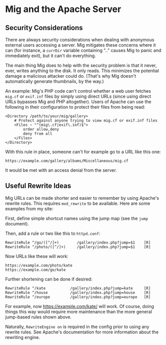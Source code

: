 Mig and the Apache Server
=========================

## Security Considerations

There are always security considerations when dealing with anonymous
external users accessing a server.  Mig mitigates these concerns where it
can (for instance, a `currDir` variable containing ".." causes
Mig to panic and immediately exit), but it can't do everything.

The main thing Mig does to help with the security problem is that it never,
ever, writes anything to the disk.  It only reads.  This minimizes the
potential damage a malicious attacker could do.  (That's why Mig doesn't
automatically generate thumbnails, by the way.)

An example: Mig's PHP code can't control whether a web user fetches
`mig.cf` or `exif.inf` files by simply using direct URLs (since
using direct URLs bypasses Mig and PHP altogether).  Users of Apache can
use the following in their configuration to protect their files from being
read:

    <Directory /path/to/your/mig/gallery>
        # Protect against anyone trying to view mig.cf or exif.inf files
        <Files ~ "^(mig\.cf|exif\.inf)$">
            order allow,deny
            deny from all
        </Files>
    </Directory>

With this rule in place, someone can't for example go to a URL like this
one:

    https://example.com/gallery/albums/Miscellaneous/mig.cf

It would be met with an access denial from the server.

## Useful Rewrite Ideas

Mig URLs can be made shorter and easier to remember by using Apache's
rewrite rules.  This requires `mod_rewrite` to be available.
Here are some examples from my site:

First, define simple shortcut names using the jump map (see the
`jump` document).

Then, add a rule or two like this to `httpd.conf`:

    RewriteRule ^/go/([^/]+)        /gallery/index.php?jump=$1    [R]
    RewriteRule ^/photo/([^/]+)     /gallery/index.php?jump=$1    [R]

Now URLs like these will work:

    https://example.com/photo/kate
    https://example.com/go/kate

Further shortening can be done if desired:

    RewriteRule ^/kate           /gallery/index.php?jump=kate     [R]
    RewriteRule ^/house          /gallery/index.php?jump=house    [R]
    RewriteRule ^/europe         /gallery/index.php?jump=europe   [R]

For example, now https://example.com/kate/ will work.  Of course, doing
things this way would require more maintenance than the more general
jump-based rules shown above.

Naturally, `RewriteEngine on` is required in the config prior to using any
rewrite rules.  See Apache's documentation for more information about the
rewriting engine.

